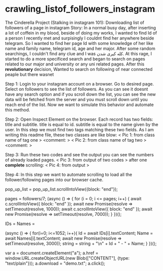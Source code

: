 # crawling_listof_followers_instagram
The Cinderella Project (Stalking in instagram 101): Downloading list of followers of a page in instagram
Story:
In a normal busy day, after inserting a lot of coffein in my blood, beside of doing my works, I wanted to find Id of a person I recently met and surpisingly I couldnt find her anywhere beside telegram. So I wanted to find her page Id with some knowledge of her like name and family name, telegram id, age and her major.
After some random searchings, I couldn't find any clue and I was کله کیری شدن.
At this rage, I started to do a more specificed search and began to search on pages related to our major and university or any uni related pages.
After this **revolutionary** decision, Wanted to search on following of near connected peaple but there wasnet 


Step 1:
Login to your instagram account on a browser.
Go to desired page.
Select on followers to see the list of followers.
As you can see it doesnt have any search option and if you scroll down the list, you can see the new data will be fetched from the server and you must scroll down until you reach end of the list.
Now we want to simulate this behavior and automate this method.

Step 2:
Open Inspect Element on the browser.
Each record has two fields: title and subtitle.
title is equal to id.
subtitle is equal to the name given by the user.
In this step we must find two tags matching these two fields.
As I am writing this readme file, these two classes are like blow:
< Pic 1: from class name of tag one >
<comment: >
< Pic 2: from class name of tag two >
<comment: >

Step 3:
Run these two codes and see the output you can see the numbers of already loaded pages.
< Pic 3: from output of two codes >
after one **complete** scrolling:
< Pic 4: from output >


Step 4:
In this step we want to automate scrolling to load all the follower/following pages into our browser cache.

pop_up_list = 
pop_up_list.scrollIntoView({block: "end"});

pages = followers/7;
(async () => {
    for (i = 0; i <= pages; i++) {
        await c.scrollIntoView({ block: "end" });
        await new Promise(resolve => setTimeout(resolve, 1000));
        await c.scrollIntoView({ block: "end" });
        await new Promise(resolve => setTimeout(resolve, 7000));
    }
})();

IDs = 
Names = 

(async () => {
    for(i=0; i<=1052; i++){
        Id = await IDs[i].textContent;
        Name = await Names[i].textContent;
        await new Promise(resolve => setTimeout(resolve, 3000));
        string = string + 
                "\n" + 
                Id + 
                " - " + 
                Name;
    }
})();


var a = document.createElement("a");
a.href = window.URL.createObjectURL(new Blob(["CONTENT"], {type: "text/plain"}));
a.download = "demo.txt";
a.click();
